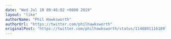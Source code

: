 ```yaml
---
date: "Wed Jul 10 09:46:02 +0000 2019"
layout: "like"
authorName: "Phil Hawksworth"
authorUrl: "https://twitter.com/philhawksworth"
originalPost: "https://twitter.com/philhawksworth/status/1148891116189769734"
---
```

